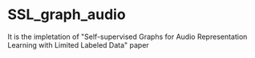 # SSL_graph_audio
It is the impletation of "Self-supervised Graphs for Audio Representation Learning with Limited Labeled Data" paper
